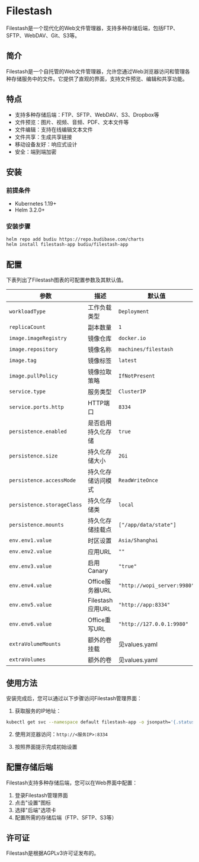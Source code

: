 # Filestash

Filestash是一个现代化的Web文件管理器，支持多种存储后端，包括FTP、SFTP、WebDAV、Git、S3等。

## 简介

Filestash是一个自托管的Web文件管理器，允许您通过Web浏览器访问和管理各种存储服务中的文件。它提供了直观的界面，支持文件预览、编辑和共享功能。

## 特点

- 支持多种存储后端：FTP、SFTP、WebDAV、S3、Dropbox等
- 文件预览：图片、视频、音频、PDF、文本文件等
- 文件编辑：支持在线编辑文本文件
- 文件共享：生成共享链接
- 移动设备友好：响应式设计
- 安全：端到端加密

## 安装

### 前提条件

- Kubernetes 1.19+
- Helm 3.2.0+

### 安装步骤

```bash
helm repo add budiu https://repo.budibase.com/charts
helm install filestash-app budiu/filestash-app
```

## 配置

下表列出了Filestash图表的可配置参数及其默认值。

| 参数 | 描述 | 默认值 |
| ---- | ---- | ------ |
| `workloadType` | 工作负载类型 | `Deployment` |
| `replicaCount` | 副本数量 | `1` |
| `image.imageRegistry` | 镜像仓库 | `docker.io` |
| `image.repository` | 镜像名称 | `machines/filestash` |
| `image.tag` | 镜像标签 | `latest` |
| `image.pullPolicy` | 镜像拉取策略 | `IfNotPresent` |
| `service.type` | 服务类型 | `ClusterIP` |
| `service.ports.http` | HTTP端口 | `8334` |
| `persistence.enabled` | 是否启用持久化存储 | `true` |
| `persistence.size` | 持久化存储大小 | `2Gi` |
| `persistence.accessMode` | 持久化存储访问模式 | `ReadWriteOnce` |
| `persistence.storageClass` | 持久化存储类 | `local` |
| `persistence.mounts` | 持久化存储挂载点 | `["/app/data/state"]` |
| `env.env1.value` | 时区设置 | `Asia/Shanghai` |
| `env.env2.value` | 应用URL | `""` |
| `env.env3.value` | 启用Canary | `"true"` |
| `env.env4.value` | Office服务器URL | `"http://wopi_server:9980"` |
| `env.env5.value` | Filestash应用URL | `"http://app:8334"` |
| `env.env6.value` | Office重写URL | `"http://127.0.0.1:9980"` |
| `extraVolumeMounts` | 额外的卷挂载 | 见values.yaml |
| `extraVolumes` | 额外的卷 | 见values.yaml |

## 使用方法

安装完成后，您可以通过以下步骤访问Filestash管理界面：

1. 获取服务的IP地址：

```bash
kubectl get svc --namespace default filestash-app -o jsonpath='{.status.loadBalancer.ingress[0].ip}'
```

2. 使用浏览器访问：`http://<服务IP>:8334`

3. 按照界面提示完成初始设置

## 配置存储后端

Filestash支持多种存储后端，您可以在Web界面中配置：

1. 登录Filestash管理界面
2. 点击"设置"图标
3. 选择"后端"选项卡
4. 配置所需的存储后端（FTP、SFTP、S3等）

## 许可证

Filestash是根据AGPLv3许可证发布的。 